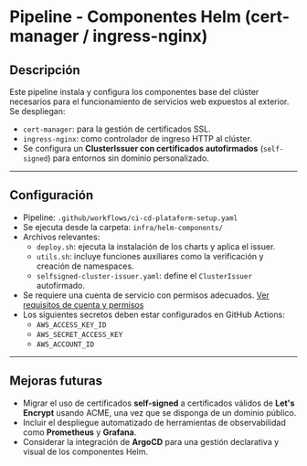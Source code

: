 # Pipeline - Componentes Helm (cert-manager / ingress-nginx)

## Descripción  
Este pipeline instala y configura los componentes base del clúster necesarios para el funcionamiento de servicios web expuestos al exterior. Se despliegan:

- `cert-manager`: para la gestión de certificados SSL.
- `ingress-nginx`: como controlador de ingreso HTTP al clúster.
- Se configura un **ClusterIssuer con certificados autofirmados** (`self-signed`) para entornos sin dominio personalizado.

---

## Configuración

- Pipeline: `.github/workflows/ci-cd-plataform-setup.yaml`
- Se ejecuta desde la carpeta: `infra/helm-components/`
- Archivos relevantes:
  - `deploy.sh`: ejecuta la instalación de los charts y aplica el issuer.
  - `utils.sh`: incluye funciones auxiliares como la verificación y creación de namespaces.
  - `selfsigned-cluster-issuer.yaml`: define el `ClusterIssuer` autofirmado.
- Se requiere una cuenta de servicio con permisos adecuados. [Ver requisitos de cuenta y permisos](./sa-policy.md)
- Los siguientes secretos deben estar configurados en GitHub Actions:
  - `AWS_ACCESS_KEY_ID`
  - `AWS_SECRET_ACCESS_KEY`
  - `AWS_ACCOUNT_ID`

---

## Mejoras futuras

- Migrar el uso de certificados **self-signed** a certificados válidos de **Let's Encrypt** usando ACME, una vez que se disponga de un dominio público.
- Incluir el despliegue automatizado de herramientas de observabilidad como **Prometheus** y **Grafana**.
- Considerar la integración de **ArgoCD** para una gestión declarativa y visual de los componentes Helm.
